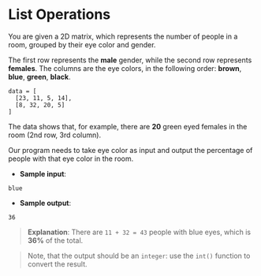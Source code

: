 # List Operations

You are given a 2D matrix, which represents the number of people in a room, grouped by their eye color and gender.

The first row represents the **male** gender, while the second row represents **females**.
The columns are the eye colors, in the following order: **brown**, **blue**, **green**, **black**.

```
data = [
  [23, 11, 5, 14],
  [8, 32, 20, 5]
] 
```

The data shows that, for example, there are **20** green eyed females in the room (2nd row, 3rd column).

Our program needs to take eye color as input and output the percentage of people with that eye color in the room.

- **Sample input**:
```
blue
```

- **Sample output**:
```
36
```

>**Explanation**: There are `11 + 32 = 43` people with blue eyes, which is **36%** of the total.

>Note, that the output should be an `integer`: use the `int()` function to convert the result.
